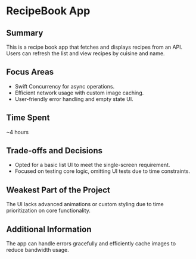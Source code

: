 # RecipeBook App

## Summary
This is a recipe book app that fetches and displays recipes from an API. Users can refresh the list and view recipes by cuisine and name.

## Focus Areas
- Swift Concurrency for async operations.
- Efficient network usage with custom image caching.
- User-friendly error handling and empty state UI.

## Time Spent
~4 hours

## Trade-offs and Decisions
- Opted for a basic list UI to meet the single-screen requirement.
- Focused on testing core logic, omitting UI tests due to time constraints.

## Weakest Part of the Project
The UI lacks advanced animations or custom styling due to time prioritization on core functionality.

## Additional Information
The app can handle errors gracefully and efficiently cache images to reduce bandwidth usage.